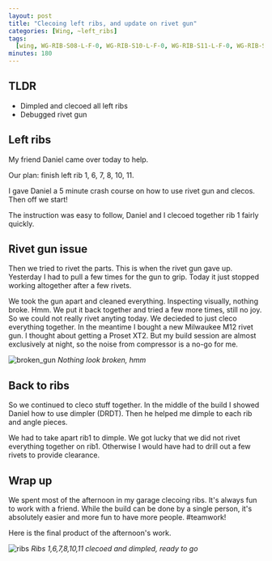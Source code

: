 ```yaml
---
layout: post
title: "Clecoing left ribs, and update on rivet gun"
categories: [Wing, ~left_ribs]
tags:
  [wing, WG-RIB-S08-L-F-0, WG-RIB-S10-L-F-0, WG-RIB-S11-L-F-0, WG-RIB-S14-L-F-0]
minutes: 180
---
```


## TLDR

- Dimpled and clecoed all left ribs
- Debugged rivet gun

## Left ribs

My friend Daniel came over today to help.

Our plan: finish left rib 1, 6, 7, 8, 10, 11.

I gave Daniel a 5 minute crash course on how to use rivet gun and clecos. Then off we start!

The instruction was easy to follow, Daniel and I clecoed together rib 1 fairly quickly.

## Rivet gun issue

Then we tried to rivet the parts. This is when the rivet gun gave up. Yesterday I had to pull a few times for the gun to grip. Today it just stopped working altogether after a few rivets.

We took the gun apart and cleaned everything. Inspecting visually, nothing broke. Hmm. We put it back together and tried a few more times, still no joy. So we could not really rivet anyting today. We decieded to just cleco everything together. In the meantime I bought a new Milwaukee M12 rivet gun. I thought about getting a Proset XT2. But my build session are almost exclusively at night, so the noise from compressor is a no-go for me.

![broken_gun](https://lh3.googleusercontent.com/pw/AP1GczNl9cyf3K42BiMcDJpx4K6UKQDuwDR1WVsvyqXdxhIUaI4fhJA7z9Ohz-8-juCkIEct-_NCq3DvaaN3VXJHMf7WFxQRc1C_BT1wORSYnmH-FV7-e0Kl2vCPM0Hjhu9rgNPU7DbEhaPW-osdwjvPVopBsg=w2282-h1712-s-no-gm?authuser=0)
_Nothing look broken, hmm_

## Back to ribs

So we continued to cleco stuff together. In the middle of the build I showed Daniel how to use dimpler (DRDT). Then he helped me dimple to each rib and angle pieces.

We had to take apart rib1 to dimple. We got lucky that we did not rivet everything together on rib1. Otherwise I would have had to drill out a few rivets to provide clearance.

## Wrap up

We spent most of the afternoon in my garage clecoing ribs. It's always fun to work with a friend. While the build can be done by a single person, it's absolutely easier and more fun to have more people. #teamwork!

Here is the final product of the afternoon's work.

![ribs](https://lh3.googleusercontent.com/pw/AP1GczMln9S3o4gvWPWKYfA7CwKFYGt25rUMd45Ed6bl_1rbVEuaILfo8y80QX4JUTTzEjFPOuY4Laix3GGbXYcCsoay1tzmCy3wbygQmbDPDFoYp1uURV4S_vwbb1GfnfGFS6iTs-GJMW82oGVRNUQIJj04mA=w2282-h1712-s-no-gm?authuser=0)
_Ribs 1,6,7,8,10,11 clecoed and dimpled, ready to go_
